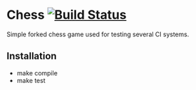 
Chess [![Build Status](https://travis-ci.org/x3mSpeedy/chess.svg?branch=master)](https://travis-ci.org/x3mSpeedy/chess)
==============
Simple forked chess game used for testing several CI systems.

Installation
--------------

- make compile
- make test
